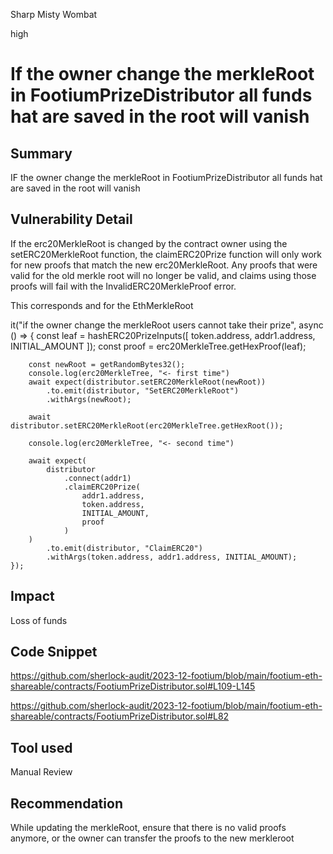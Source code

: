 Sharp Misty Wombat

high

# If the owner change the merkleRoot in FootiumPrizeDistributor all funds hat are saved in the root will vanish

## Summary
IF the owner change the merkleRoot in FootiumPrizeDistributor all funds hat are saved in the root will vanish

## Vulnerability Detail
If the erc20MerkleRoot is changed by the contract owner using the setERC20MerkleRoot function, the claimERC20Prize function will only work for new proofs that match the new erc20MerkleRoot. Any proofs that were valid for the old merkle root will no longer be valid, and claims using those proofs will fail with the InvalidERC20MerkleProof error.

This corresponds and for the EthMerkleRoot

it("if the owner change the merkleRoot users cannot take their prize", async () => {
const leaf = hashERC20PrizeInputs([
token.address,
addr1.address,
INITIAL_AMOUNT
]);
const proof = erc20MerkleTree.getHexProof(leaf);

        const newRoot = getRandomBytes32();
        console.log(erc20MerkleTree, "<- first time")
        await expect(distributor.setERC20MerkleRoot(newRoot))
            .to.emit(distributor, "SetERC20MerkleRoot")
            .withArgs(newRoot);

        await distributor.setERC20MerkleRoot(erc20MerkleTree.getHexRoot());

        console.log(erc20MerkleTree, "<- second time")

        await expect(
            distributor
                .connect(addr1)
                .claimERC20Prize(
                    addr1.address,
                    token.address,
                    INITIAL_AMOUNT,
                    proof
                )
        )
            .to.emit(distributor, "ClaimERC20")
            .withArgs(token.address, addr1.address, INITIAL_AMOUNT);
    });
## Impact
Loss of funds

## Code Snippet
https://github.com/sherlock-audit/2023-12-footium/blob/main/footium-eth-shareable/contracts/FootiumPrizeDistributor.sol#L109-L145

https://github.com/sherlock-audit/2023-12-footium/blob/main/footium-eth-shareable/contracts/FootiumPrizeDistributor.sol#L82
## Tool used
Manual Review

## Recommendation
While updating the merkleRoot, ensure that there is no valid proofs anymore, or the owner can transfer the proofs to the new merkleroot